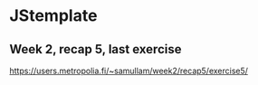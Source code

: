 # JStemplate
## Week 2, recap 5, last exercise
https://users.metropolia.fi/~samullam/week2/recap5/exercise5/
